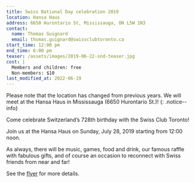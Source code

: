 ```yaml
---
title: Swiss National Day celebration 2019
location: Hansa Haus
address: 6650 Hurontario St, Mississauga, ON L5W 1N3
contact:
  name: Thomas Guignard
  email: thomas.guignard@swissclubtoronto.ca
start_time: 12:00 pm
end_time: 6:00 pm
teaser: /assets/images/2019-06-22-snd-teaser.jpg
cost: |
  Members and children: free
  Non-members: $10
last_modified_at: 2022-06-19
---
```


Please note that the location has changed from previous years. We will meet at
the Hansa Haus in Mississauga (6650 Hurontario St.)!
{: .notice--info}

Come celebrate Switzerland’s 728th birthday with the Swiss Club Toronto!

Join us at the Hansa Haus on Sunday, July 28, 2019 starting from 12:00 noon.

As always, there will be music, games, food and drink, our famous raffle with
fabulous gifts, and of course an occasion to reconnect with Swiss friends from
near and far!

See the [flyer] for more details.

[flyer]: </assets/pdf/2019-07-28-snd-flyer.pdf>
